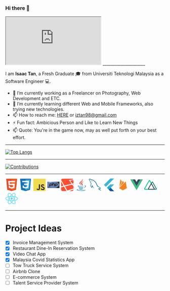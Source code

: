 ### Hi there 👋

<iframe src="https://embed.lottiefiles.com/animation/18123"></iframe>
_____________________

I am <b>Isaac Tan</b>, a Fresh Graduate 🎓 from Universiti Teknologi Malaysia as a Software Engineer 💻.

- 🔭 I’m currently working as a Freelancer on Photography, Web Development and ETC. 
- 🌱 I’m currently learning different Web and Mobile Frameworks, also trying new technologies. 
- 📫 How to reach me: <a href = "https://www.linkedin.com/in/isaactanyuhao/">HERE</a> or <a href="mailto:iztan98@gmail.com">iztan98@gmail.com</a>
- ⚡ Fun fact: Ambicious Person and Like to Learn New Things 
- 📫 Quote: You're in the game now, may as well put forth on your best effort. 
______________

[![Top Langs](https://github-readme-stats.vercel.app/api/top-langs/?username=isaactan98&layout=compact)](https://github.com/isaactan98/github-readme-stats)

_____________

[![Contributions](https://github-readme-stats.vercel.app/api?username=isaactan98&show_icons=true&title_color=fff&icon_color=79ff97&text_color=9f9f9f&bg_color=151515)](https://github-readme-stats.vercel.app/api?username=isaactan98&show_icons=true&title_color=fff&icon_color=79ff97&text_color=9f9f9f&bg_color=151515)

_____________

<p align="left">
<img src="https://github.com/devicons/devicon/blob/master/icons/html5/html5-original.svg" width="40" height="40" alt="h5" />
<img src="https://github.com/devicons/devicon/blob/master/icons/css3/css3-original.svg" width="40" height="40" alt="css3" />
<img src="https://github.com/devicons/devicon/blob/master/icons/javascript/javascript-original.svg" width="40" height="40" alt="js" />
<img src="https://github.com/devicons/devicon/blob/master/icons/php/php-original.svg" width="40" height="40" alt="firebase" />
<img src="https://github.com/devicons/devicon/blob/master/icons/laravel/laravel-plain.svg" width="40" height="40"/>
<img src="https://github.com/devicons/devicon/blob/master/icons/java/java-original.svg" width="40" height="40"/>
<img src="https://github.com/devicons/devicon/blob/master/icons/mysql/mysql-original.svg" width="40" height="40" alt="firebase" />
<img src="https://github.com/devicons/devicon/blob/master/icons/flutter/flutter-original.svg" width="40" height="40" alt="flutter" />
<img src="https://github.com/devicons/devicon/blob/master/icons/firebase/firebase-plain.svg" width="40" height="40" alt="firebase" />
<img src="https://github.com/devicons/devicon/blob/master/icons/vuejs/vuejs-original.svg" width="40" height="40" alt="vuejs" />
<img src="https://github.com/devicons/devicon/blob/master/icons/nuxtjs/nuxtjs-original.svg" width="40" height="40" alt="nuxtjs" />
<img src="https://github.com/devicons/devicon/blob/master/icons/react/react-original.svg" width="40" height="40" alt="reactjs" />

</p>

_____________

<h1>Project Ideas</h1>

- [X] Invoice Management System
- [X] Restaurant Dine-In Reservation System
- [X] Video Chat App 
- [X] Malaysia Covid Statistics App
- [ ] Tow Truck Service System 
- [ ] Airbnb Clone 
- [ ] E-commerce System
- [ ] Talent Service Provider System 
